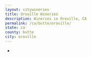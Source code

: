 ```yaml
---
layout: citywineries
title: Oroville Wineries
description: Wineries in Oroville, CA
permalink: /ca/butte/oroville/
state: ca
county: butte
city: oroville
---
```

-
